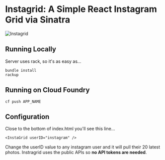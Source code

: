 # Instagrid: A Simple React Instagram Grid via Sinatra 

![Instagrid](https://cloud.githubusercontent.com/assets/347097/18030382/f9ef951e-6c81-11e6-8e15-087b3308a8f7.png)

## Running Locally

Server uses rack, so it's as easy as...

	bundle install
	rackup

## Running on Cloud Foundry

	cf push APP_NAME
	
## Configuration

Close to the bottom of index.html you'll see this line...
	
	<InstaGrid userID="instagram" />
	
Change the userID value to any instagram user and it will pull their 20 latest photos.
Instragrid uses the public APIs so **no API tokens are needed**.
